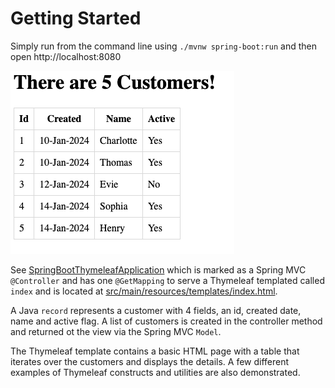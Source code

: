 # Getting Started

Simply run from the command line using `./mvnw spring-boot:run` and then open http://localhost:8080

![](example.png)

See [SpringBootThymeleafApplication](src/main/java/uk/co/rbrt/springbootthymeleaf/SpringBootThymeleafApplication.java) 
which is marked as a Spring MVC `@Controller` and has one `@GetMapping` to serve a Thymeleaf templated called 
`index` and is located at [src/main/resources/templates/index.html](src/main/resources/templates/index.html).

A Java `record` represents a customer with 4 fields, an id, created date, name and active flag. A list of customers is
created in the controller method and returned ot the view via the Spring MVC `Model`.

The Thymeleaf template contains a basic HTML page with a table that iterates over the customers and displays the 
details. A few different examples of Thymeleaf constructs and utilities are also demonstrated.